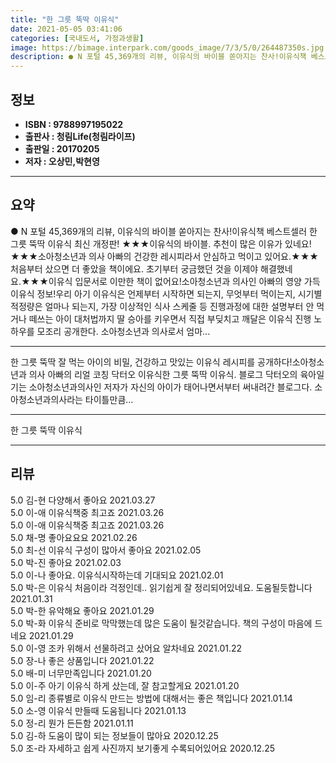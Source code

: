```yaml
---
title: "한 그릇 뚝딱 이유식"
date: 2021-05-05 03:41:06
categories: [국내도서, 가정과생활]
image: https://bimage.interpark.com/goods_image/7/3/5/0/264487350s.jpg
description: ● N 포털 45,369개의 리뷰, 이유식의 바이블 쏟아지는 찬사!이유식책 베스트셀러 한 그릇 뚝딱 이유식 최신 개정판! ★★★이유식의 바이블. 추천이 많은 이유가 있네요!★★★소아청소년과 의사 아빠의 건강한 레시피라서 안심하고 먹이고 있어요.★★★처음부터 샀으면 더 좋았을 책이에요.
---
```


## **정보**

- **ISBN : 9788997195022**
- **출판사 : 청림Life(청림라이프)**
- **출판일 : 20170205**
- **저자 : 오상민,박현영**

------



## **요약**

●  N 포털 45,369개의 리뷰, 이유식의 바이블 쏟아지는 찬사!이유식책 베스트셀러 한 그릇 뚝딱 이유식 최신 개정판! ★★★이유식의 바이블. 추천이 많은 이유가 있네요!★★★소아청소년과 의사 아빠의 건강한 레시피라서 안심하고 먹이고 있어요.★★★처음부터 샀으면 더 좋았을 책이에요. 초기부터 궁금했던 것을 이제야 해결했네요.★★★이유식 입문서로 이만한 책이 없어요!소아청소년과 의사인 아빠의 영양 가득 이유식 정보!우리 아기 이유식은 언제부터 시작하면 되는지, 무엇부터 먹이는지, 시기별 적정량은 얼마나 되는지, 가장 이상적인 식사 스케줄 등 진행과정에 대한 설명부터 안 먹거나 떼쓰는 아이 대처법까지 딸 승아를 키우면서 직접 부딪치고 깨달은 이유식 진행 노하우를 모조리 공개한다. 소아청소년과 의사로서 엄마...

------

한 그릇 뚝딱 잘 먹는 아이의 비밀, 건강하고 맛있는 이유식 레시피를 공개하다!소아청소년과 의사 아빠의 리얼 코칭 닥터오 이유식한 그릇 뚝딱 이유식. 블로그 닥터오의 육아일기는 소아청소년과의사인 저자가 자신의 아이가 태어나면서부터 써내려간 블로그다. 소아청소년과의사라는 타이틀만큼... 

------


한 그릇 뚝딱 이유식 

------


## **리뷰** 

5.0 김-현 다양해서 좋아요 2021.03.27 <br/>5.0 이-애 이유식책중 최고죠 2021.03.26 <br/>5.0 이-애 이유식책중 최고죠 2021.03.26 <br/>5.0 채-명 좋아요요요 2021.02.26 <br/>5.0 최-선 이유식 구성이 많아서 좋아요 2021.02.05 <br/>5.0 박-진 좋아요 2021.02.03 <br/>5.0 이-나 좋아요. 이유식시작하는데 기대되요 2021.02.01 <br/>5.0 박-은 이유식 처음이라 걱정인데.. 읽기쉽게 잘 정리되어있네요. 도움될듯합니다 2021.01.31 <br/>5.0 박-한 유악해요 좋아요  2021.01.29 <br/>5.0 박-화 이유식 준비로 막막했는데 많은 도움이 될것같습니다. 책의 구성이 마음에 드네요 2021.01.29 <br/>5.0 이-영 조카 위해서 선물하려고 샀어요 알차네요 2021.01.22 <br/>5.0 장-나 좋은 상품입니다 2021.01.22 <br/>5.0 배-미 너무만족입니다 2021.01.20 <br/>5.0 이-주 아기 이유식 하게 샀는데, 잘 참고할게요 2021.01.20 <br/>5.0 임-리 종류별로 이유식 만드는 방법에 대해서는 좋은 책입니다 2021.01.14 <br/>5.0 소-영 이유식 만들때 도움됩니다 2021.01.13 <br/>5.0 정-리 뭔가 든든함 2021.01.11 <br/>5.0 김-하 도움이 많이 되는 정보들이 많아요 2020.12.25 <br/>5.0 조-라 자세하고 쉽게 사진까지 보기좋게 수록되어있어요 2020.12.25 <br/>
